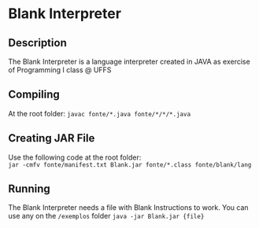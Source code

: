 # Blank Interpreter

## Description

The Blank Interpreter is a language interpreter created in JAVA as exercise of Programming I class @ UFFS

## Compiling

At the root folder:
`javac fonte/*.java fonte/*/*/*.java`

## Creating JAR File

Use the following code at the root folder: <br/>
`jar -cmfv fonte/manifest.txt Blank.jar fonte/*.class fonte/blank/lang`

## Running

The Blank Interpreter needs a file with Blank Instructions to work. You can use any on the `/exemplos` folder
`java -jar Blank.jar {file}`